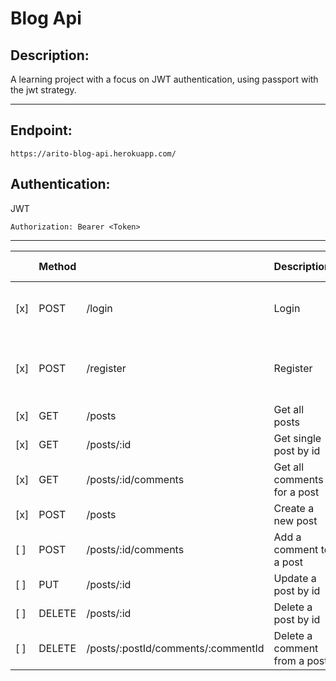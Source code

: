 # Blog Api

## Description:

A learning project with a focus on JWT authentication, using passport with the jwt strategy.

---

## Endpoint:

```
https://arito-blog-api.herokuapp.com/
```

## Authentication:
JWT
```
Authorization: Bearer <Token>
```
---

|     | Method |                                    | Description                  | Format                            | Requires Auth |
| --- | ------ | ---------------------------------- | ---------------------------- | --------------------------------- | :-----------: |
| [x] | POST   | /login                             | Login                        | { username, password }            | No            |
| [x] | POST   | /register                          | Register                     | { username, password, rpassword } | No            |
| [x] | GET    | /posts                             | Get all posts                |                   | 
| [x] | GET    | /posts/:id                         | Get single post by id        |                   |
| [x] | GET    | /posts/:id/comments                | Get all comments for a post  |                   |
| [x] | POST   | /posts                             | Create a new post            | { title, body }   | Yes           |
| [ ] | POST   | /posts/:id/comments                | Add a comment to a post      | { name, comment } |
| [ ] | PUT    | /posts/:id                         | Update a post by id          |                   |
| [ ] | DELETE | /posts/:id                         | Delete a post by id          |                   |
| [ ] | DELETE | /posts/:postId/comments/:commentId | Delete a comment from a post |                   |
